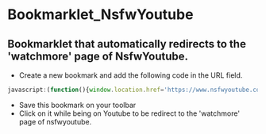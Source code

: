 # Bookmarklet_NsfwYoutube
## Bookmarklet that automatically redirects to the 'watchmore' page of NsfwYoutube.

* Create a new bookmark and add the following code in the URL field.

```js
javascript:(function(){window.location.href='https://www.nsfwyoutube.com/watchmore?v='+document.URL.split('=').pop()})()
```

* Save this bookmark on your toolbar
* Click on it while being on Youtube to be redirect to the 'watchmore' page of nsfwyoutube.
